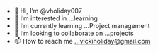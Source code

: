 - 👋 Hi, I’m @vholiday007
- 👀 I’m interested in ...learning
- 🌱 I’m currently learning ...Project management 
- 💞️ I’m looking to collaborate on ...projects
- 📫 How to reach me ...vickiholiday@gmail.com

<!---
vholiday007/vholiday007 is a ✨ special ✨ repository because its `README.md` (this file) appears on your GitHub profile.
You can click the Preview link to take a look at your changes.
--->
